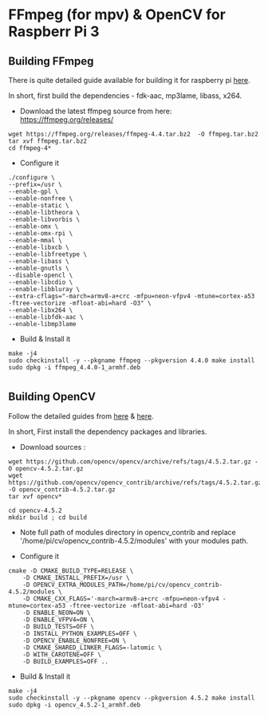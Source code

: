 # FFmpeg (for mpv) & OpenCV for Raspberr Pi 3



## Building FFmpeg
There is quite detailed guide available for building it for raspberry pi [here](https://www.raspberrypi.org/forums/viewtopic.php?t=199775).

In short, first build the dependencies - fdk-aac, mp3lame, libass, x264.

* Download the latest ffmpeg source from here: https://ffmpeg.org/releases/

```
wget https://ffmpeg.org/releases/ffmpeg-4.4.tar.bz2  -O ffmpeg.tar.bz2
tar xvf ffmpeg.tar.bz2
cd ffmpeg-4*
```
* Configure it
```
./configure \
--prefix=/usr \
--enable-gpl \
--enable-nonfree \
--enable-static \
--enable-libtheora \
--enable-libvorbis \
--enable-omx \
--enable-omx-rpi \
--enable-mmal \
--enable-libxcb \
--enable-libfreetype \
--enable-libass \
--enable-gnutls \
--disable-opencl \
--enable-libcdio \
--enable-libbluray \
--extra-cflags="-march=armv8-a+crc -mfpu=neon-vfpv4 -mtune=cortex-a53 -ftree-vectorize -mfloat-abi=hard -O3" \
--enable-libx264 \
--enable-libfdk-aac \
--enable-libmp3lame
```
* Build & Install it
```
make -j4
sudo checkinstall -y --pkgname ffmpeg --pkgversion 4.4.0 make install
sudo dpkg -i ffmpeg_4.4.0-1_armhf.deb
```
#
## Building OpenCV

Follow the detailed guides from [here](https://www.pyimagesearch.com/2019/09/16/install-opencv-4-on-raspberry-pi-4-and-raspbian-buster/) & [here](https://learnopencv.com/build-and-install-opencv-4-for-raspberry-pi/).

In short, First install the dependency packages and libraries.

* Download sources :
```
wget https://github.com/opencv/opencv/archive/refs/tags/4.5.2.tar.gz -O opencv-4.5.2.tar.gz
wget https://github.com/opencv/opencv_contrib/archive/refs/tags/4.5.2.tar.gz -O opencv_contrib-4.5.2.tar.gz
tar xvf opencv*
```
```
cd opencv-4.5.2
mkdir build ; cd build
```
* Note full path of modules directory in opencv_contrib and replace '/home/pi/cv/opencv_contrib-4.5.2/modules' with your modules path.

* Configure it
```
cmake -D CMAKE_BUILD_TYPE=RELEASE \
    -D CMAKE_INSTALL_PREFIX=/usr \
    -D OPENCV_EXTRA_MODULES_PATH=/home/pi/cv/opencv_contrib-4.5.2/modules \
    -D CMAKE_CXX_FLAGS='-march=armv8-a+crc -mfpu=neon-vfpv4 -mtune=cortex-a53 -ftree-vectorize -mfloat-abi=hard -O3'
    -D ENABLE_NEON=ON \
    -D ENABLE_VFPV4=ON \
    -D BUILD_TESTS=OFF \
    -D INSTALL_PYTHON_EXAMPLES=OFF \
    -D OPENCV_ENABLE_NONFREE=ON \
    -D CMAKE_SHARED_LINKER_FLAGS=-latomic \
    -D WITH_CAROTENE=OFF \
    -D BUILD_EXAMPLES=OFF ..
```
* Build & Install it
```
make -j4
sudo checkinstall -y --pkgname opencv --pkgversion 4.5.2 make install
sudo dpkg -i opencv_4.5.2-1_armhf.deb
```
#
